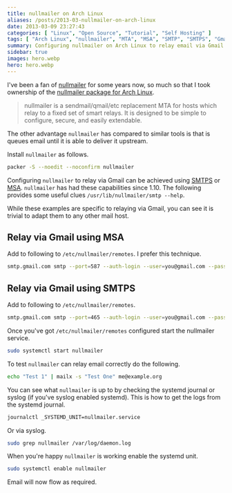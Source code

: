 ```yaml
---
title: nullmailer on Arch Linux
aliases: /posts/2013-03-nullmailer-on-arch-linux
date: 2013-03-09 23:27:43
categories: [ "Linux", "Open Source", "Tutorial", "Self Hosting" ]
tags: [ "Arch Linux", "nullmailer", "MTA", "MSA", "SMTP", "SMTPS", "Gmail" ]
summary: Configuring nullmailer on Arch Linux to relay email via Gmail
sidebar: true
images: hero.webp
hero: hero.webp
---
```


I've been a fan of [nullmailer](http://untroubled.org/nullmailer/) for some years
now, so much so that I took ownership of the [nullmailer package for Arch Linux](https://aur.archlinux.org/packages/nullmailer/).

> nullmailer is a sendmail/qmail/etc replacement MTA for hosts which
> relay to a fixed set of smart relays.  It is designed to be simple to
> configure, secure, and easily extendable.

The other advantage `nullmailer` has compared to similar tools is that is queues
email until it is able to deliver it upstream.

Install `nullmailer` as follows.

```bash
packer -S --noedit --noconfirm nullmailer
```

Configuring `nullmailer` to relay via Gmail can be achieved using
[SMTPS](http://en.wikipedia.org/wiki/SMTPS) or
[MSA](http://en.wikipedia.org/wiki/Mail_submission_agent). `nullmailer` has
had these capabilities since 1.10. The following provides some useful clues
`/usr/lib/nullmailer/smtp --help`.

While these examples are specific to relaying via Gmail, you can see it is
trivial to adapt them to any other mail host.

## Relay via Gmail using MSA

Add to following to `/etc/nullmailer/remotes`. I prefer this technique.

```bash
smtp.gmail.com smtp --port=587 --auth-login --user=you@gmail.com --pass=Yourpassword --starttls
```

## Relay via Gmail using SMTPS

Add to following to `/etc/nullmailer/remotes`.

```bash
smtp.gmail.com smtp --port=465 --auth-login --user=you@gmail.com --pass=Yourpassword --ssl
```

Once you've got `/etc/nullmailer/remotes` configured start the nullmailer service.

```bash
sudo systemctl start nullmailer
```

To test `nullmailer` can relay email correctly do the following.

```bash
echo "Test 1" | mailx -s "Test One" me@example.org
```

You can see what `nullmailer` is up to by checking the systemd journal or syslog
(if you've syslog enabled systemd). This is how to get the logs from the systemd
journal.

```bash
journalctl _SYSTEMD_UNIT=nullmailer.service
```

Or via syslog.

```bash
sudo grep nullmailer /var/log/daemon.log
```

When you're happy `nullmailer` is working enable the systemd unit.

```bash
sudo systemctl enable nullmailer
```

Email will now flow as required.
